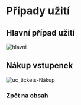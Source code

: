 # Případy užití

## Hlavní případ užití

![hlavni](https://github.com/jan-zabloudil/4IT575-softwarove-architektury/assets/81581922/f576803d-0636-4528-9994-216fa94bd557)

## Nákup vstupenek
 
![uc_tickets-Nákup](https://github.com/jan-zabloudil/4IT575-softwarove-architektury/assets/81581922/57557c3d-0790-4706-be95-814c9d81478f)


### [Zpět na obsah](../../README.md#obsah)
